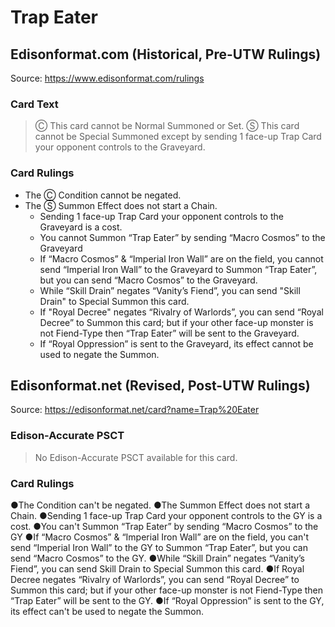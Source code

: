 # Trap Eater

## Edisonformat.com (Historical, Pre-UTW Rulings)

Source: https://www.edisonformat.com/rulings

### Card Text

> Ⓒ This card cannot be Normal Summoned or Set. Ⓢ This card cannot be Special Summoned except by sending 1 face-up Trap Card your opponent controls to the Graveyard.

### Card Rulings

*   The Ⓒ Condition cannot be negated.
*   The Ⓢ Summon Effect does not start a Chain.
    *   Sending 1 face-up Trap Card your opponent controls to the Graveyard is a cost.
    *   You cannot Summon “Trap Eater” by sending “Macro Cosmos” to the Graveyard
    *   If “Macro Cosmos” & “Imperial Iron Wall” are on the field, you cannot send “Imperial Iron Wall” to the Graveyard to Summon “Trap Eater”, but you can send “Macro Cosmos” to the Graveyard.
    *   While “Skill Drain” negates “Vanity’s Fiend”, you can send "Skill Drain" to Special Summon this card.
    *   If "Royal Decree" negates “Rivalry of Warlords”, you can send “Royal Decree” to Summon this card; but if your other face-up monster is not Fiend-Type then “Trap Eater” will be sent to the Graveyard.
    *   If “Royal Oppression” is sent to the Graveyard, its effect cannot be used to negate the Summon.

## Edisonformat.net (Revised, Post-UTW Rulings)

Source: https://edisonformat.net/card?name=Trap%20Eater

### Edison-Accurate PSCT

> No Edison-Accurate PSCT available for this card.

### Card Rulings

●The Condition can't be negated.
●The Summon Effect does not start a Chain.
●Sending 1 face-up Trap Card your opponent controls to the GY is a cost.
●You can't Summon “Trap Eater” by sending “Macro Cosmos” to the GY
●If “Macro Cosmos” & “Imperial Iron Wall” are on the field, you can't send “Imperial Iron Wall” to the GY to Summon “Trap Eater”, but you can send “Macro Cosmos” to the GY.
●While “Skill Drain” negates “Vanity’s Fiend”, you can send Skill Drain to Special Summon this card.
●If Royal Decree negates “Rivalry of Warlords”, you can send “Royal Decree” to Summon this card; but if your other face-up monster is not Fiend-Type then “Trap Eater” will be sent to the GY.
●If “Royal Oppression” is sent to the GY, its effect can't be used to negate the Summon.
            